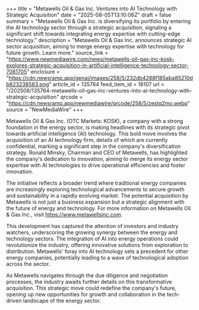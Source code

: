 +++
title = "Metawells Oil & Gas Inc. Ventures into AI Technology with Strategic Acquisition"
date = "2025-08-05T13:10:06Z"
draft = false
summary = "Metawells Oil & Gas Inc. is diversifying its portfolio by entering the AI technology sector through a strategic acquisition, signaling a significant shift towards integrating energy expertise with cutting-edge technology."
description = "Metawells Oil & Gas Inc. announces strategic AI sector acquisition, aiming to merge energy expertise with technology for future growth. Learn more."
source_link = "https://www.newmediawire.com/news/metawells-oil-gas-inc-kosk-explores-strategic-acquisition-in-artificial-intelligence-technology-sector-7081705"
enclosure = "https://cdn.newsramp.app/genai/images/258/5/232db4288f185aba85210db823238583.png"
article_id = 135764
feed_item_id = 18107
url = "/202508/135764-metawells-oil-gas-inc-ventures-into-ai-technology-with-strategic-acquisition"
qrcode = "https://cdn.newsramp.app/newmediawire/qrcode/258/5/zestq2mo.webp"
source = "NewMediaWire"
+++

<p>Metawells Oil & Gas Inc. (OTC Markets: KOSK), a company with a strong foundation in the energy sector, is making headlines with its strategic pivot towards artificial intelligence (AI) technology. This bold move involves the acquisition of an AI technology firm, details of which are currently confidential, marking a significant step in the company's diversification strategy. Ronald Minsky, Chairman and CEO of Metawells, has highlighted the company's dedication to innovation, aiming to merge its energy sector expertise with AI technologies to drive operational efficiencies and foster innovation.</p><p>The initiative reflects a broader trend where traditional energy companies are increasingly exploring technological advancements to secure growth and sustainability in a rapidly evolving market. The potential acquisition by Metawells is not just a business expansion but a strategic alignment with the future of energy and technology. For more information on Metawells Oil & Gas Inc., visit <a href='https://www.metawellsinc.com' rel='nofollow' target='_blank'>https://www.metawellsinc.com</a>.</p><p>This development has captured the attention of investors and industry watchers, underscoring the growing synergy between the energy and technology sectors. The integration of AI into energy operations could revolutionize the industry, offering innovative solutions from exploration to distribution. Metawells' foray into AI technology sets a precedent for other energy companies, potentially leading to a wave of technological adoption across the sector.</p><p>As Metawells navigates through the due diligence and negotiation processes, the industry awaits further details on this transformative acquisition. This strategic move could redefine the company's future, opening up new opportunities for growth and collaboration in the tech-driven landscape of the energy sector.</p>